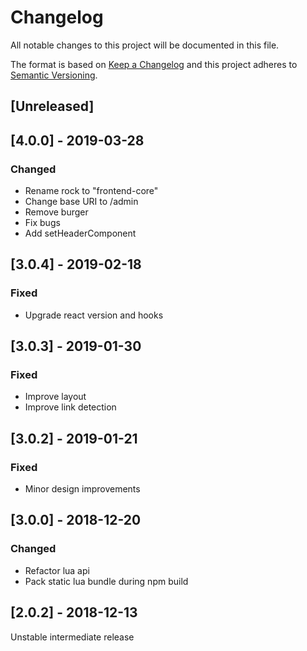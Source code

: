 # Changelog
All notable changes to this project will be documented in this file.

The format is based on [Keep a Changelog](http://keepachangelog.com/en/1.0.0/)
and this project adheres to [Semantic Versioning](http://semver.org/spec/v2.0.0.html).

## [Unreleased]

## [4.0.0] - 2019-03-28

### Changed

- Rename rock to "frontend-core"
- Change base URI to /admin
- Remove burger
- Fix bugs
- Add setHeaderComponent

## [3.0.4] - 2019-02-18

### Fixed

- Upgrade react version and hooks

## [3.0.3] - 2019-01-30

### Fixed

- Improve layout
- Improve link detection

## [3.0.2] - 2019-01-21

### Fixed

- Minor design improvements

## [3.0.0] - 2018-12-20

### Changed

- Refactor lua api
- Pack static lua bundle during npm build

## [2.0.2] - 2018-12-13

Unstable intermediate release
